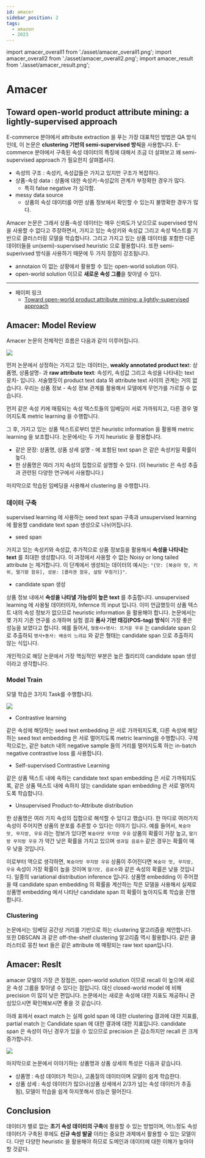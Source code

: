 ```yaml
---
id: amacer
sidebar_position: 2
tags:
  - amazon
  - 2023
---
```

import amacer_overall1 from './asset/amacer_overall1.png';
import amacer_overall2 from './asset/amacer_overall2.png';
import amacer_result from './asset/amacer_result.png';

# Amacer
## Toward open-world product attribute mining: a lightly-supervised approach

E-commerce 분야에서 attribute extraction 을 푸는 가장 대표적인 방법은 QA 방식인데, 이 논문은 **clustering 기반의 semi-supervised 방식**을 사용합니다. E-commerce 분야에서 구축된 속성 데이터의 특징에 대해서 조금 더 살펴보고 왜 semi-supervised approach 가 필요한지 살펴봅시다.

- 속성의 구조 : 속성키, 속성값들은 가지고 있지만 구조가 복잡하다.
- 상품-속성 data : 상품에 대한 속성키-속성값의 관계가 부정확한 경우가 많다.
  - 특히 false negative 가 심각함.
- messy data source
  - 상품의 속성 데이터를 어떤 상품 정보에서 확인할 수 있는지 불명확한 경우가 많다.

Amacer 논문은 그래서 상품-속성 데이터는 매우 신뢰도가 낮으므로 supervised 방식을 사용할 수 없다고 주장하면서, 가지고 있는 속성키와 속성값 그리고 속성 텍스트를 기반으로 클러스터링 모델을 학습합니다. 그리고 가지고 있는 상품 데이터를 포함한 다른 데이터들을 un(semi)-supervised heuristic 으로 활용합니다. 또한 semi-superivsed 방식을 사용하기 때문에 두 가지 장점이 강조됩니다.
- annotaion 이 없는 상황에서 활용할 수 있는 open-world solution 이다.
- open-world solution 이므로 **새로운 속성 그룹**을 찾아낼 수 있다.

---

- 페이퍼 링크
  - [Toward open-world product attribute mining: a lightly-supervised approach](https://assets.amazon.science/52/03/ee96da8b4520a8d2c05915c4a4a0/towards-open-world-product-attribute-mining-a-lightly-supervised-approach.pdf)

## Amacer: Model Review

Amacer 논문의 전체적인 흐름은 다음과 같이 이루어집니다.

<div style={{textAlign: 'center'}}>
 <img src={amacer_overall1} style={{width: 500}} />
</div>

먼저 논문에서 상정하는 가지고 있는 데이터는, **weakly annotated product tex**t: 상품명, 상품설명- 과 **raw attribute text**: 속성키, 속성값 그리고 속성을 나타내는 text 뭉치- 입니다. 서술했듯이 product text data 와 attribute text 사이의 관계는 거의 없습니다. 우리는 상품 정보 - 속성 정보 관계를 활용해서 모델에게 무언가를 가르칠 수 없습니다.

먼저 같은 속성 키에 매핑되는 속성 텍스트들의 임베딩이 서로 가까워지고, 다른 경우 멀어지도록 metric learning 을 수행합니다.

그 후, 가지고 있는 상품 텍스트로부터 얻은 heuristic information 을 활용해 metric learning 을 보조합니다. 논문에서는 두 가지 heuristic 을 활용합니다.
- 같은 문장: 상품명, 상품 상세 설명 - 에 포함된 text span 은 같은 속성키일 확률이 높다.
- 한 상품명은 여러 가지 속성의 집합으로 설명할 수 있다. (이 heuristic 은 속성 추출과 관련된 다양한 연구에서 사용합니다.)

마지막으로 학습된 임베딩을 사용해서 clustering 을 수행합니다.

### 데이터 구축

supervised learning 에 사용하는 seed text span 구축과 unsupervised learning 에 활용할 candidate text span 생성으로 나뉘어집니다.

- seed span 

가지고 있는 속성키와 속성값, 추가적으로 상품 정보등을 활용해서 **속성을 나타내는 text** 를 최대한 생성합니다. 이 과정에서 사용할 수 없는 Noisy or long tailed attribute 는 제거합니다. 이 단계에서 생성되는 데이터의 예시는: `"{맛: [복숭아 맛, 키위, 딸기향 함유], 성분: [콜라겐 함유, 설탕 무첨가]}"`.

- candidate span 생성

상품 정보 내에서 **속성을 나타낼 가능성이 높은 text** 를 추출합니다. unsupervised learning 에 사용될 데이터이자, Infernce 의 input 입니다. 이미 언급했듯이 상품 텍스트 내의 속성 정보가 없으므로 heuristic information 을 활용해야 합니다. 논문에서는 몇 가지 기존 연구를 소개하며 실험 결과 **품사 기반 태깅(POS-tag) 방식**이 가장 좋은 성능을 보였다고 합니다. 예를 들어서, `형용사+명사: 뜨거운 우유` 는 candidate span 으로 추출하되 `명사+동사: 배송이 느려요` 와 같은 형태는 candidate span 으로 추출하지 않는 식입니다.

개인적으로 해당 논문에서 가장 핵심적인 부분은 높은 퀄리티의 candidate span 생성이라고 생각합니다.

### Model Train

모델 학습은 3가지 Task를 수행합니다.

<div style={{textAlign: 'center'}}>
 <img src={amacer_overall2} style={{width: 500}} />
</div>

- Contrastive learning

같은 속성에 해당하는 seed text embedding 은 서로 가까워지도록, 다른 속성에 해당하는 seed text embedding 은 서로 멀어지도록 metric learning을 수행합니다. 구체적으로는, 같은 batch 내의 negative sample 들의 거리를 멀어지도록 하는 in-batch negative contrastive loss 를 사용합니다.

- Self-supervised Contrastive Learning

같은 상품 텍스트 내에 속하는 candidate text span embedding 은 서로 가까워지도록, 같은 상품 텍스트 내에 속하지 않는 candidate span embedding 은 서로 멀어지도록 학습합니다.

- Unsupervised Product-to-Attribute distribution

한 상품명은 여러 가지 속성의 집합으로 해석할 수 있다고 했습니다. 한 마디로 여러가지 속성이 주어지면 상품의 분포를 추론할 수 있다는 이야기 입니다. 예를 들어서, `복숭아 맛, 무지방, 우유` 라는 정보가 있다면 `복숭아맛 무지방 우유` 상품의 확률이 가장 높고, `딸기방 무지방 우유` 가 약간 낮은 확률을 가지고 있으며 `생과일 음료수` 같은 경우는 확률이 매우 낮을 것입니다.

 이로부터 역으로 생각하면, `복숭아맛 무지방 우유` 상품이 주어진다면 `복숭아 맛, 무지방, 우유` 속성이 가장 확률이 높을 것이며 `딸기맛, 음료수`와 같은 속성의 확률은 낮을 것입니다. 일종의 variational distribution inference 입니다. 상품명 embedding 이 주어졌을 때 candidate span embedding 의 확률을 계산하는 작은 모델을 사용해서 실제로 상품명 embedding 에서 나타난 candidate span 의 확률이 높아지도록 학습을 진행합니다.

 ### Clustering

 논문에서는 임베딩 공간상 거리를 기반으로 하는 clustering 알고리즘을 제안합니다. 또한 DBSCAN 과 같은 off-the-shelf clustering 알고리즘 역시 활용합니다. 같은 클러스터로 뭉친 text 들은 같은 attribute 에 매핑되는 raw text span입니다.

 ##  Amacer: Reslt

 amacer 모델의 가장 큰 장점은, open-world solution 이므로 recall 이 높으며 새로운 속성 그룹을 찾아낼 수 있다는 점입니다. 대신 closed-world model 에 비해 precision 이 많이 낮은 편입니다. 논문에서는 새로운 속성에 대한 지표도 제공하니 관심있으시면 확인해보시면 좋을 것 같습니다.

아래 표에서 exact match 는 실제 gold span 에 대한 clustering 결과에 대한 지표를,
partial match 는 Candidate span 에 대한 결과에 대한 지표입니다. candidate span 은 속성이 아닌 경우가 있을 수 있으므로 precision 은 감소하지만 recall 은 크게 증가합니다.

<div style={{textAlign: 'center'}}>
 <img src={amacer_result} style={{width: 500}} />
</div>

마지막으로 논문에서 이야기하는 상품명과 상품 상세의 특성은 다음과 같습니다.

- 상품명 : 속성 데이터가 적으나, 고품질의 데이터이며 모델이 쉽게 학습한다.
- 상품 상세 : 속성 데이터가 많으나(상품 상세에서 2/3가 넘는 속성 데이터가 추출됨), 모델이 학습을 쉽게 하지못해서 성능은 떨어진다.

## Conclusion

데이터가 별로 없는 **초기 속성 데이터의 구축**에 활용할 수 있는 방법이며, 어느정도 속성 데이터가 구축된 후에도 **신규 속성 발굴** 이라는 중요한 과제에서 활용할 수 있는 모델이다. 다만 다양한 heuristic 을 활용해야 하므로 도메인과 데이터에 대한 이해가 높아야 할 것같다.



